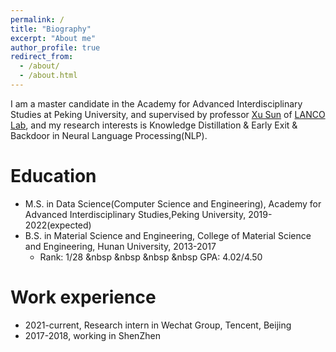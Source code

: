 ```yaml
---
permalink: /
title: "Biography"
excerpt: "About me"
author_profile: true
redirect_from: 
  - /about/
  - /about.html
---
```

I am a master candidate in the Academy for Advanced Interdisciplinary Studies at Peking University, and supervised by professor [Xu Sun](https://xusun.org/) of [LANCO Lab](https://lancopku.github.io/), and my research interests is Knowledge Distillation & Early Exit & Backdoor in Neural Language Processing(NLP).

Education
======
* M.S. in Data Science(Computer Science and Engineering), Academy for Advanced Interdisciplinary Studies,Peking University, 2019-2022(expected)
* B.S. in Material Science and Engineering, College of Material Science and Engineering, Hunan University, 2013-2017
  * Rank: 1/28 &nbsp &nbsp &nbsp &nbsp GPA: 4.02/4.50

Work experience
======
* 2021-current, Research intern in Wechat Group, Tencent, Beijing
* 2017-2018, working in ShenZhen
